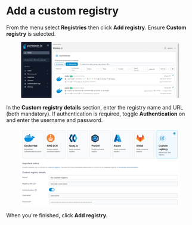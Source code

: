 # Add a custom registry

From the menu select **Registries** then click **Add registry**. Ensure **Custom registry** is selected.

<figure><img src="../../../.gitbook/assets/2.15-settings-registries-add-custom.gif" alt=""><figcaption></figcaption></figure>

In the **Custom registry details** section, enter the registry name and URL (both mandatory). If authentication is required, toggle **Authentication** on and enter the username and password.&#x20;

<figure><img src="../../../.gitbook/assets/2.15-settings-registries-add-custom-details.png" alt=""><figcaption></figcaption></figure>

When you're finished, click **Add registry**.

